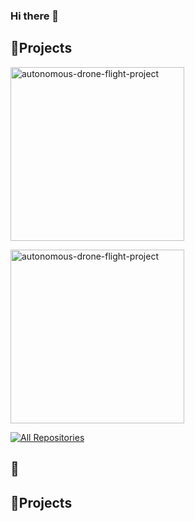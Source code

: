 ### Hi there 👋
 
<h2>📘Projects</h2>
  <p align="left">
    <a href="https://github.com/eunjuyummy/autonomous-drone-flight-project"><img width="278" src="https://eunjuyummy-autonomous-drone-flight-project.vercel.app/api/pin/?username=eunjuyummy&repo=autonomous-drone-flight-project&theme=react&bg_color=1F222E&title_color=F85D7F&hide_border=true&icon_color=F8D866&show_icons=false" alt="autonomous-drone-flight-project"></a>
  </p>
<img width="278" src="![image](https://github.com/eunjuyummy/eunjuyummy/assets/101487529/a3a7b76a-308e-4a9a-a89b-ea2727e5ccf0)" alt="autonomous-drone-flight-project">

<a href="https://github.com/eunjuyummy?tab=repositories"><img alt="All Repositories" title="All Repositories" src="https://custom-icon-badges.demolab.com/badge/-Click%20Here%20For%20All%20My%20Repos-1F222E?style=for-the-badge&logoColor=white&logo=repo"/></a>

<h2>📘</h2>

<h2>📘Projects</h2>

<!--
**eunjuyummy/eunjuyummy** is a ✨ _special_ ✨ repository because its `README.md` (this file) appears on your GitHub profile.

Here are some ideas to get you started:

- 🔭 I’m currently working on ...
- 🌱 I’m currently learning ...
- 👯 I’m looking to collaborate on ...
- 🤔 I’m looking for help with ...
- 💬 Ask me about ...
- 📫 How to reach me: ...
- 😄 Pronouns: ...
- ⚡ Fun fact: ...
-->
